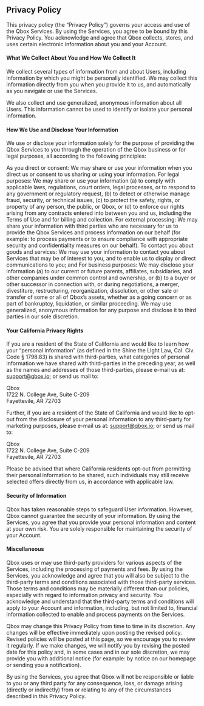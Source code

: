 ## Privacy Policy

This privacy policy (the “Privacy Policy”) governs your access and use of the Qbox Services. By using the Services, you agree to be bound by this Privacy Policy.
You acknowledge and agree that Qbox collects, stores, and uses certain electronic information about you and your Account.

#### What We Collect About You and How We Collect It
We collect several types of information from and about Users, including information by which you might be personally identified. We may collect this information directly from you when you provide it to us, and automatically as you navigate or use the Services.

We also collect and use generalized, anonymous information about all Users. This information cannot be used to identify or isolate your personal information.

#### How We Use and Disclose Your Information
We use or disclose your information solely for the purpose of providing the Qbox Services to you through the operation of the Qbox business or for legal purposes, all according to the following principles:

As you direct or consent: We may share or use your information when you direct us or consent to us sharing or using your information.
For legal purposes: We may share or use your information (a) to comply with applicable laws, regulations, court orders, legal processes, or to respond to any government or regulatory request, (b) to detect or otherwise manage fraud, security, or technical issues, (c) to protect the safety, rights, or property of any person, the public, or Qbox, or (d) to enforce our rights arising from any contracts entered into between you and us, including the Terms of Use and for billing and collection.
For external processing: We may share your information with third parties who are necessary for us to provide the Qbox Services and process information on our behalf (for example: to process payments or to ensure compliance with appropriate security and confidentiality measures on our behalf).
To contact you about goods and services: We may use your information to contact you about Services that may be of interest to you, and to enable us to display or direct communications to you; and
For business purposes: We may disclose your information (a) to our current or future parents, affiliates, subsidiaries, and other companies under common control and ownership, or (b) to a buyer or other successor in connection with, or during negotiations, a merger, divestiture, restructuring, reorganization, dissolution, or other sale or transfer of some or all of Qbox’s assets, whether as a going concern or as part of bankruptcy, liquidation, or similar proceeding.
We may use generalized, anonymous information for any purpose and disclose it to third parties in our sole discretion.

#### Your California Privacy Rights
If you are a resident of the State of California and would like to learn how your “personal information” (as defined in the Shine the Light Law, Cal. Civ. Code § 1798.83) is shared with third-parties, what categories of personal information we have shared with third-parties in the preceding year, as well as the names and addresses of those third-parties, please e-mail us at: [support@qbox.io](support@qbox.io); or send us mail to:

Qbox  
1722 N. College Ave, Suite C-209  
Fayettevile, AR 72703

Further, if you are a resident of the State of California and would like to opt-out from the disclosure of your personal information to any third-party for marketing purposes, please e-mail us at: [support@qbox.io](support@qbox.io); or send us mail to:

Qbox  
1722 N. College Ave, Suite C-209  
Fayettevile, AR 72703

Please be advised that where California residents opt-out from permitting their personal information to be shared, such individuals may still receive selected offers directly from us, in accordance with applicable law.

#### Security of Information
Qbox has taken reasonable steps to safeguard User information. However, Qbox cannot guarantee the security of your information. By using the Services, you agree that you provide your personal information and content at your own risk. You are solely responsible for maintaining the security of your Account.

#### Miscellaneous
Qbox uses or may use third-party providers for various aspects of the Services, including the processing of payments and fees. By using the Services, you acknowledge and agree that you will also be subject to the third-party terms and conditions associated with those third-party services. Those terms and conditions may be materially different than our policies, especially with regard to information privacy and security. You acknowledge and understand that the third-party terms and conditions will apply to your Account and information, including, but not limited to, financial information collected to enable and process payments on the Services.

Qbox may change this Privacy Policy from time to time in its discretion. Any changes will be effective immediately upon posting the revised policy. Revised policies will be posted at this page, so we encourage you to review it regularly. If we make changes, we will notify you by revising the posted date for this policy and, in some cases and in our sole discretion, we may provide you with additional notice (for example: by notice on our homepage or sending you a notification).

By using the Services, you agree that Qbox will not be responsible or liable to you or any third party for any consequence, loss, or damage arising (directly or indirectly) from or relating to any of the circumstances described in this Privacy Policy.
